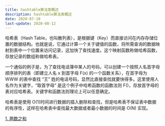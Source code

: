 ```yaml
---
title: hashtable算法类概述
description: hashtable算法类概述
date: 2020-07-10
last-update: 2020-08-12
---
```


哈希表（Hash Table，也叫散列表），是根据键（Key）而直接访问在内存存储位置的数据结构。也就是说，它通过计算一个关于键值的函数，将所需查询的数据映射到表中一个位置来访问记录，这加快了查找速度。这个映射函数称做哈希函数，存放记录的数组称做哈希表。

一个通俗的例子是，为了查找电话簿中某人的号码，可以创建一个按照人名首字母顺序排列的表（即建立人名 x 到首字母 F(x) 的一个函数关系），在首字母为 WWW 的表中查找 “王” 姓的电话号码，显然比直接查找就要快得多。这里使用人名作为关键字，“取首字母” 是这个例子中哈希函数的函数法则 F()，存放首字母的表对应哈希表。关键字和函数法则理论上可以任意确定。

哈希表是使用 O(1)时间进行数据的插入删除和查找，但是哈希表不保证表中数据的有序性，这样在哈希表中查找最大数据或者最小数据的时间是 O(N) 实现。

[1. 两数之和](1.%20两数之和.md)<Badge text="简单" type="tip"/>  
